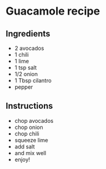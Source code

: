 # Guacamole recipe


## Ingredients

- 2 avocados
- 1 chili
- 1 lime
- 1 tsp salt
- 1/2 onion
- 1 Tbsp cilantro
- pepper


## Instructions

- chop avocados
- chop onion
- chop chili
- squeeze lime
- add salt
- and mix well
- enjoy!
